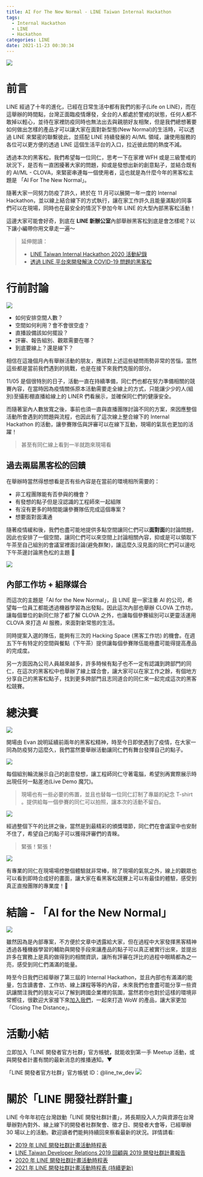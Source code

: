 ```yaml
---
title: AI For The New Normal - LINE Taiwan Internal Hackathon
tags:
  - Internal Hackathon
  - LINE
  - Hackathon
categories: LINE
date: 2021-11-23 00:30:34
---
```


![](https://nijialin.com/images/2021/internal_hack/zoom.jpg)

# 前言

LINE 經過了十年的進化，已經在日常生活中都有我們的影子(Life on LINE)，而在這舉辦的時間點，台灣正面臨疫情爆發，全台的人都處於警戒的狀態，任何人都不敢掉以輕心，並待在家裡防疫同時也無法出去與親朋好友相聚，但是我們總想著要如何做出怎樣的產品才可以讓大家在面對新型態(New Normal)的生活時，可以透過 LINE 來緊密的聯繫彼此，並搭配 LINE 持續發展的 AI/ML 領域，讓使用服務的各位可以更方便的透過 LINE 這個生活平台的入口，拉近彼此間的熱度不減。

透過本次的黑客松，我們希望每一位同仁，思考一下在家裡 WFH 或是三級警戒的狀況下，是否有一直困擾著大家的問題，抑或是發想出新的創意點子，並結合既有的 AI/ML - CLOVA，來緊密串連每一個使用者，這也就是為什麼今年的黑客松主題是 「AI For The New Normal」。

隨著大家一同努力防疫了許久，終於在 11 月可以展開一年一度的 Internal Hackathon，並以線上結合線下的方式執行，讓在家工作許久且能量滿點的同事們可以在現場，同時也在最安全的情況下參加今年 LINE 的大型內部黑客松活動！

這邊大家可能會好奇，到底在 **LINE 新辦公室**內部舉辦黑客松到底是會怎樣呢？以下讓小編帶你用文章走一遍～

> 延伸閱讀：
>
> - [LINE Taiwan Internal Hackathon 2020 活動紀錄](https://engineering.linecorp.com/zh-hant/blog/line-taiwan-internal-hackathon-2020/)
> - [透過 LINE 平台來開發解決 COVID-19 問題的黑客松](https://engineering.linecorp.com/zh-hant/blog/covid19-hackathon-osaka/)

<!-- more -->

# 行前討論

![](https://nijialin.com/images/2021/internal_hack/1.JPG)

- 如何安排空間人數？
- 空間如何利用？會不會很空虛？
- 直播設備該如何擺設？
- 評審、報告組別、觀眾需要在哪？
- 到底要線上？還是線下？

相信在這幾個月內有舉辦活動的朋友，應該對上述這些疑問雨勢非常的苦惱，當然這些都是當前我們遇到的挑戰，也是在接下來我們克服的部分。

11/05 是個很特別的日子，活動一直在持續準備，同仁們也都在努力準備相關的競賽內容，在當時因為疫情關係原本活動需要走全線上的方式，只能讓少少的人(組別)至攝影棚直播給線上的 LINER 們看展示，並確保同仁們的健康安全。

而隨著室內人數放寬之後，事前也須一直與直播團隊討論不同的方案，來因應整個活動所會遇到的問題與流程，也因此有了這次線上整合線下的 Internal Hackathon 的活動，讓參賽隊伍與評審可以在線下互動，現場的氣氛也更加的活躍！

> 甚至有同仁線上看到一半就跑來現場看

## 過去兩屆黑客松的回饋

在舉辦時當然得想想看是否有些內容是在當前的環境相所需要的：

- 非工程團隊能有否參與的機會？
- 有發想的點子但是沒認識的工程師來一起組隊
- 有沒有更多的時間能讓參賽隊伍完成這個專案？
- 想要面對面溝通

隨著疫情緩和後，我們也盡可能地提供多點空間讓同仁們可以**面對面**的討論問題，因此也安排了一個空間，讓同仁們可以來空間上討論相關內容，抑或是可以領取下午茶至自己組別的會議室裡面討論(避免群聚)，讓這麼久沒見面的同仁們可以邊吃下午茶邊討論黑色松的主題 🤩

![](https://nijialin.com/images/2021/internal_hack/7.png)

## 內部工作坊 + 組隊媒合

而這次的主題是「AI for the New Normal」，且 LINE 是一家注重 AI 的公司，希望每一位員工都能透過機器學習為出發點，因此這次內部也舉辦 CLOVA 工作坊，讓每個單位的新同仁除了都了解 CLOVA 之外，也讓每個參賽組別可以更靈活運用 CLOVA 來打造 AI 服務，來面對新常態的生活。

同時提案入選的隊伍，能夠有三次的 Hacking Space (黑客工作坊) 的機會。在週五下午有特定的空間與餐點（下午茶）提供讓每個參賽隊伍能極盡可能得提高產品的完成度。

另一方面因為公司人員越來越多，許多時候有點子也不一定有認識到跨部門的同仁，在這次的黑客松中也舉辦了線上媒合會，讓大家可以在家工作之餘，有個地方分享自己的黑客松點子，找到更多跨部門且志同道合的同仁來一起完成這次的黑客松競賽。

# 總決賽

![](https://nijialin.com/images/2021/internal_hack/root.jpg)

開場由 Evan 說明延續前兩年的黑客松精神，時至今日即使遇到了疫情，在大家一同為防疫努力這麼久，我們當然要舉辦活動讓同仁們有舞台發揮自己的點子。

![](https://nijialin.com/images/2021/internal_hack/3.JPG)

每個組別輪流展示自己的創意發想，讓工程師同仁守著電腦，希望別再實際展示時出現任何一點差池(Live Demo 魔咒)。

> 現場也有一些必要的佈置，並且也替每一位同仁訂制了專屬的紀念 T-shirt 。提供給每一個參賽的同仁可以拍照，讓本次的活動不留白。

![](https://nijialin.com/images/2021/internal_hack/6.jpg)

經過整個下午的比拼之後，當然是到最精彩的頒獎環節，同仁們在會議室中也安耐不住了，希望自己的點子可以獲得評審們的青睞。

> 緊張！緊張！

![](https://nijialin.com/images/2021/internal_hack/4.jpg)

有專業的同仁在現場場控整個體驗就非常棒，除了現場的氣氛之外，線上的觀眾也可以看到即時合成好的畫面，讓大家在看黑客松競賽上可以有最佳的體驗，感受到真正直撥團隊的專業度！🤟

# 結論 - 「AI for the New Normal」

![](https://nijialin.com/images/2021/internal_hack/5.JPG)

雖然因為是內部專案，不方便於文章中透露給大家，但在過程中大家發揮黑客精神透過各種機器學習的輔助與開發手段來讓產品的點子可以真正被實行出來，並提出許多在實務上是真的做得到的相關資訊，讓所有評審在評比的過程中眼睛都為之一亮，感受到同仁們滿滿的能量。

時至今日我們已經舉辦了第三屆的 Internal Hackathon，並且內部也有滿滿的能量，包含讀書會、工作坊、線上課程等等的內容，未來我們也會盡可能分享一些資訊讓關注我們的朋友可以了解到跨國企業裡的氛圍，當然若你也對於這樣的環境非常嚮往，很歡迎大家接下來[加入我們](https://careers.linecorp.com/jobs?ca=All&ci=Taipei&co=East%20Asia)，一起來打造 WoW 的產品，讓大家更加 「Closing The Distance」。

# 活動小結

立即加入「LINE 開發者官方社群」官方帳號，就能收到第一手 Meetup 活動，或與開發者計畫有關的最新消息的推播通知。▼

「LINE 開發者官方社群」官方帳號 ID：@line_tw_dev
![](https://www.evanlin.com/images/2020/line-tw-dev-qr.png)

# 關於「LINE 開發社群計畫」

LINE 今年年初在台灣啟動「LINE 開發社群計畫」，將長期投入人力與資源在台灣舉辦對內對外、線上線下的開發者社群聚會、徵才日、開發者大會等，已經舉辦 30 場以上的活動。歡迎讀者們能夠持續回來察看最新的狀況。詳情請看:

- [2019 年 LINE 開發社群計畫活動時程表](https://engineering.linecorp.com/zh-hant/blog/line-taiwan-developer-relations-2019-plan/)
- [LINE Taiwan Developer Relations 2019 回顧與 2019 開發社群計畫報告](https://engineering.linecorp.com/zh-hant/blog/line-taiwan-developer-relations-2019/)
- [2020 年 LINE 開發社群計畫活動時程表](https://engineering.linecorp.com/zh-hant/blog/2020-line-tw-devrel/)
- [2021 年 LINE 開發社群計畫活動時程表 (持續更新)](https://engineering.linecorp.com/zh-hant/blog/2021-line-tw-devrel/)

<style>
  section.compact {
    font-size: 150%  
  }
  img[alt~="center"] {
    display: block;
    margin: 0 auto;
  }
</style>
